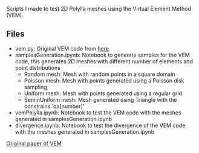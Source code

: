 Scripts I made to test 2D Polylla meshes using the Virtual Element Method (VEM).

## Files

- vem.py: Original VEM code from [here](https://github.com/justachetan/VirtualElementMethods)
- samplesGeneration.ipynb: Notebook to generate samples for the VEM code, this generates 2D meshes with different number of elements and point distributions
    - Random mesh: Mesh with random points in a square domain
    - Poisson mesh: Mesh with points generated using a Poisson disk sampling
    - Uniform mesh: Mesh with points generated using a regular grid
    - SeminUniform mesh: Mesh generated using Triangle with the constrains 'qa[number]'
- vemPolylla.ipynb: Notebook to test the VEM code with the meshes generated in samplesGeneration.ipynb
- divergence.ipynb: Notebook to test the divergence of the VEM code with the meshes generated in samplesGeneration.ipynb

[Original paper of VEM](https://link.springer.com/article/10.1007/s11075-016-0235-3)